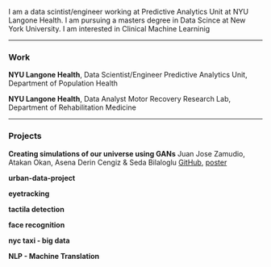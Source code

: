 I am a data scintist/engineer working at Predictive Analytics Unit at NYU Langone Health. I am pursuing a masters degree in Data Scince at New York University. I am interested in Clinical Machine Learninig

____________________________________________________________________________________________________________________________

### Work

**NYU Langone Health**, Data Scientist/Engineer 
Predictive Analytics Unit, Department of Population Health

**NYU Langone Health**, Data Analyst
Motor Recovery Research Lab, Department of Rehabilitation Medicine

____________________________________________________________________________________________________________________________

### Projects

**Creating simulations of our universe using GANs**
Juan Jose Zamudio, Atakan Okan, Asena Derin Cengiz & Seda Bilaloglu
[GitHub](https://github.com/sedab/HydroGAN),
[poster](https://github.com/sedab/HydroGAN/blob/master/HydroGAN-poster.pdf)

**urban-data-project**

**eyetracking**

**tactila detection**

**face recognition**


**nyc taxi - big data**

**NLP - Machine Translation**




